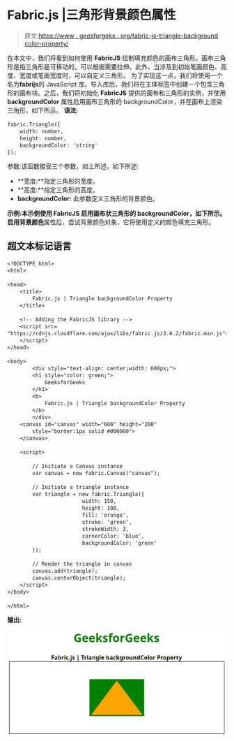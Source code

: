 # Fabric.js |三角形背景颜色属性

> 原文:[https://www . geesforgeks . org/fabric-js-triangle-background color-property/](https://www.geeksforgeeks.org/fabric-js-triangle-backgroundcolor-property/)

在本文中，我们将看到如何使用 **FabricJS** 绘制填充颜色的画布三角形。画布三角形是指三角形是可移动的，可以根据需要拉伸。此外，当涉及到初始笔画颜色、高度、宽度或笔画宽度时，可以自定义三角形。
为了实现这一点，我们将使用一个名为**fabrijs**的 JavaScript 库。导入库后，我们将在主体标签中创建一个包含三角形的画布块。之后，我们将初始化 **FabricJS** 提供的画布和三角形的实例，并使用 **backgroundColor** 属性启用画布三角形的 backgroundColor，并在画布上渲染三角形，如下所示。
**语法:**

```
fabric.Triangle({
    width: number,
    height: number,
    backgroundColor: 'string'
});
```

参数:该函数接受三个参数，如上所述，如下所述:

*   **宽度:**指定三角形的宽度。
*   **高度:**指定三角形的高度。
*   **backgroundColor:** 此参数定义三角形的背景颜色。

**示例:**本示例使用 **FabricJS** 启用画布状三角形的 backgroundColor，如下所示。启用**背景颜色**属性后，尝试背景颜色对象，它将使用定义的颜色填充三角形。

## 超文本标记语言

```
<!DOCTYPE html>
<html>

<head>
    <title>
        Fabric.js | Triangle backgroundColor Property
    </title>

    <!-- Adding the FabricJS library -->
    <script src=
"https://cdnjs.cloudflare.com/ajax/libs/fabric.js/3.6.2/fabric.min.js">
    </script>
</head>

<body>
        <div style="text-align: center;width: 600px;">
        <h1 style="color: green;">
            GeeksforGeeks
        </h1>
        <b>
            Fabric.js | Triangle backgroundColor Property
        </b>
        </div>
    <canvas id="canvas" width="600" height="200"
        style="border:1px solid #000000">
    </canvas>

    <script>

        // Initiate a Canvas instance
        var canvas = new fabric.Canvas("canvas");

        // Initiate a triangle instance
        var triangle = new fabric.Triangle({
                        width: 150,
                        height: 100,
                        fill: 'orange',
                        stroke: 'green',
                        strokeWidth: 3,
                        cornerColor: 'blue',
                        backgroundColor: 'green'
        });

        // Render the triangle in canvas
        canvas.add(triangle);
        canvas.centerObject(triangle);
    </script>
</body>

</html>                   
```

**输出:**

![](img/60535635a621bc3b031df698eaebd521.png)